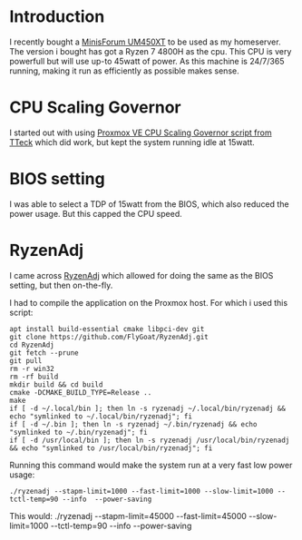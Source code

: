 # Introduction
I recently bought a [MinisForum UM450XT](https://store.minisforum.de/products/minisforum-venus-series-um560) to be used as my homeserver. The version i bought has got a Ryzen 7 4800H as the cpu.
This CPU is very powerfull but will use up-to 45watt of power. As this machine is 24/7/365 running, making it run as efficiently as possible makes sense.

# CPU Scaling Governor
I started out with using [Proxmox VE CPU Scaling Governor script from TTeck](https://tteck.github.io/Proxmox/) which did work, but kept the system running idle at 15watt.

# BIOS setting
I was able to select a TDP of 15watt from the BIOS, which also reduced the power usage. But this capped the CPU speed.

# RyzenAdj
I came across [RyzenAdj](https://github.com/FlyGoat/RyzenAdj) which allowed for doing the same as the BIOS setting, but then on-the-fly.

I had to compile the application on the Proxmox host. For which i used this script:
```
apt install build-essential cmake libpci-dev git
git clone https://github.com/FlyGoat/RyzenAdj.git
cd RyzenAdj
git fetch --prune
git pull
rm -r win32
rm -rf build
mkdir build && cd build
cmake -DCMAKE_BUILD_TYPE=Release ..
make
if [ -d ~/.local/bin ]; then ln -s ryzenadj ~/.local/bin/ryzenadj && echo "symlinked to ~/.local/bin/ryzenadj"; fi
if [ -d ~/.bin ]; then ln -s ryzenadj ~/.bin/ryzenadj && echo "symlinked to ~/.bin/ryzenadj"; fi
if [ -d /usr/local/bin ]; then ln -s ryzenadj /usr/local/bin/ryzenadj && echo "symlinked to /usr/local/bin/ryzenadj"; fi
```

Running this command would make the system run at a very fast low power usage:
```
./ryzenadj --stapm-limit=1000 --fast-limit=1000 --slow-limit=1000 --tctl-temp=90 --info  --power-saving 
```

This would:
./ryzenadj --stapm-limit=45000 --fast-limit=45000 --slow-limit=1000 --tctl-temp=90 --info  --power-saving 
